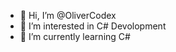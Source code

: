 - 👋 Hi, I’m @OliverCodex
- 👀 I’m interested in C# Devolopment
- 🌱 I’m currently learning C#

<!---
OliverCodex/OliverCodex is a ✨ special ✨ repository because its `README.md` (this file) appears on your GitHub profile.
You can click the Preview link to take a look at your changes.
--->

